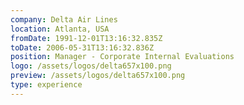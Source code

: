 ```yaml
---
company: Delta Air Lines
location: Atlanta, USA
fromDate: 1991-12-01T13:16:32.835Z
toDate: 2006-05-31T13:16:32.836Z
position: Manager - Corporate Internal Evaluations
logo: /assets/logos/delta657x100.png
preview: /assets/logos/delta657x100.png
type: experience
---
```

